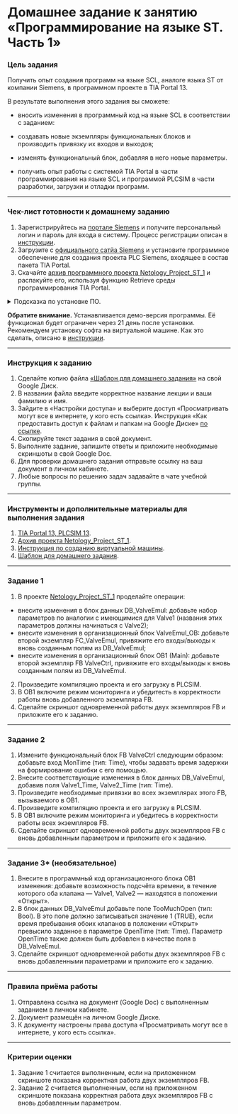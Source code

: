 # Домашнее задание к занятию «Программирование на языке ST. Часть 1»

### Цель задания

Получить опыт создания программ на языке SCL, аналоге языка ST от компании Siemens, в программном проекте в TIA Portal 13.

В результате выполнения этого задания вы сможете:

- вносить изменения в программный код на языке SCL в соответствии с заданием: 
 - создавать новые экземпляры функциональных блоков и производить привязку их входов и выходов;
 - изменять функциональный блок, добавляя в него новые параметры.

- получить опыт работы с системой TIA Portal в части программирования на языке SCL и программой PLCSIM в части разработки, загрузки и отладки программ.

------

### Чек-лист готовности к домашнему заданию

1. Зарегистрируйтесь на [портале Siemens](https://mall.industry.siemens.com/goos/WelcomePage.aspx?regionUrl=/ru&language=ru) и получите персональный логин и пароль для входа в систему. Процесс регистрации описан в [инструкции](https://docs.google.com/presentation/d/1RPHvCE2OxBbHRMWSAV2E-HxscZvR2nRIZVHCy8hvjJE/edit?usp=sharing).
2. Загрузите с [официального сатйа Siemens](https://support.industry.siemens.com/cs/document/78793685/simatic-step-7-(tia-portal)-v13-trial-download?dti=0&lc=en-DE) и установите программное обеспечение для создания проекта PLC Siemens, входящее в состав пакета TIA Portal.
3. Скачайте [архив программного проекта Netology_Project_ST_1](https://drive.google.com/file/d/1lz_sIDyMUWzzI_eHZg0ZKMZkSjTM902z/view?usp=sharing) и распакуйте его, используя функцию Retrieve среды программирования TIA Portal.

 
<details>
  <summary> Подсказка по установке ПО.</summary>
  
  
1. Скачайте все файлы по [ссылке](https://support.industry.siemens.com/cs/document/109745155/simatic-step-7-including-plcsim-v13-sp2-trial-download?dti=0&lc=en-DE) в две отдельные папки:

  - STEP 7 Professional V13 SP2 (DVD 1, DVD 2, SHA-256 checksum).
  
  ![image](https://github.com/netology-code/phd-homeworks/blob/main/6.6/Step7_1.png)
  
  - SIMATIC STEP 7 PLCSIM V13 SP2 for STEP 7 Basic and STEP 7 Professional (включая SHA-256 checksum).
  
  ![image](https://github.com/netology-code/phd-homeworks/blob/main/6.6/Step7_2.png)

2. Запустите установочный файл SIMATIC_STEP_7_Professional_V13_SP2_Upd4.exe, пройдите стандартную процедуру установки.

3. Запустите установочный файл SIMATIC_S7_PLCSIM_V13_SP2.exe, пройдите стандартную процедуру установки.

    ---
  
</details>
  
**Обратите внимание.** Устанавливается демо-версия программы. Её функционал будет ограничен через 21 день после установки. Рекомендуем установку софта на виртуальной машине. Как это сделать, описано в [инструкции](https://docs.google.com/presentation/d/1psnSlotXT7cr8ECnaZaTCDLnIyYOGUzCArLeydeRztY/edit?usp=sharing).


------

### Инструкция к заданию

1. Сделайте копию файла [«Шаблон для домашнего задания»](https://docs.google.com/document/d/1MiwldIkT0D7OWcygHadT0PwvF4M3eY3FKipRuTsttIs/edit?usp=sharing) на свой Google Диск.
2. В названии файла введите корректное название лекции и ваши фамилию и имя.
3. Зайдите в «Настройки доступа» и выберите доступ «Просматривать могут все в интернете, у кого есть ссылка». Инструкция «Как предоставить доступ к файлам и папкам на Google Диске» [по ссылке](https://support.google.com/docs/answer/2494822?hl=ru&co=GENIE.Platform%3DDesktop).
4. Скопируйте текст задания в свой документ.
5. Выполните задание, запишите ответы и приложите необходимые скриншоты в свой Google Doc.
6. Для проверки домашнего задания отправьте ссылку на ваш документ в личном кабинете.
7. Любые вопросы по решению задач задавайте в чате учебной группы.

------

### Инструменты и дополнительные материалы для выполнения задания

1. [TIA Portal 13, PLCSIM 13](https://support.industry.siemens.com/cs/document/109745155/simatic-step-7-including-plcsim-v13-sp2-trial-download?dti=0&lc=en-WW).
2. [Архив проекта Netology_Project_ST_1](https://drive.google.com/file/d/1lz_sIDyMUWzzI_eHZg0ZKMZkSjTM902z/view?usp=sharing).
3. [Инструкция по созданию виртуальной машины](https://docs.google.com/presentation/d/1psnSlotXT7cr8ECnaZaTCDLnIyYOGUzCArLeydeRztY/edit?usp=sharing).
4. [Шаблон для домашнего задания](https://docs.google.com/document/d/1mjJ4Siyw6zgp1zHR7xaU-ysv_Kv5DMaYtPE5R1EBM78/edit?usp=sharing).

------

### Задание 1

1. В проекте [Netology_Project_ST_1](https://drive.google.com/file/d/1lz_sIDyMUWzzI_eHZg0ZKMZkSjTM902z/view?usp=sharing) проделайте операции:

 - внесите изменения в блок данных DB_ValveEmul: добавьте набор параметров по аналогии с имеющимися для Valve1 (названия этих параметров должны начинаться с Valve2);
 - внесите изменения в организационный блок ValveEmul_OB: добавьте второй экземпляр FC_ValveEmul, привяжите его входы/выходы к вновь созданным полям из DB_ValveEmul;
 - внесите изменения в организационный блок OB1 (Main): добавьте второй экземпляр FB ValveCtrl, привяжите его входы/выходы к вновь созданным полям из DB_ValveEmul.

2. Произведите компиляцию проекта и его загрузку в PLCSIM.
3. В OB1 включите режим мониторинга и убедитесть в корректности работы вновь добавленного экземпляра FB.
4. Сделайте скриншот одновременной работы двух экземпляров FB и приложите его к заданию.

------

### Задание 2

1. Измените функциональный блок FB ValveCtrl следующим образом: добавьте вход MonTime (тип: Time), чтобы задавать время задержки на формирование ошибки с его помощью.
2. Внесите соответствующие изменения в блок данных DB_ValveEmul, добавив поля Valve1_Time, Valve2_Time (тип: Time).
3. Произведите необходимые привязки во всех экземплярах этого FB, вызываемого в OB1.
4. Произведите компиляцию проекта и его загрузку в PLCSIM.
5. В OB1 включите режим мониторинга и убедитесь в корректности работы всех экземпляров FB.
6. Сделайте скриншот одновременной работы двух экземпляров FB с вновь добавленным параметром и приложите его к заданию.

------

### Задание 3* (необязательное)

1. Внесите в программный код организационного блока OB1 изменения: добавьте возможность подсчёта времени, в течение которого оба клапана — Valve1, Valve2 — находятся в положении «Открыт».
2. В блок данных DB_ValveEmul добавьте поле TooMuchOpen (тип: Bool). В это поле должно записываться значение 1 (TRUE), если время пребывания обоих клапанов в положении «Открыт» превысило заданное в параметре OpenTime (тип: Time). Параметр OpenTime также должен быть добавлен в качестве поля в DB_ValveEmul.
3. Сделайте скриншот одновременной работы двух экземпляров FB с вновь добавленными параметрами и приложите его к заданию. 

------

### Правила приёма работы

1. Отправлена ссылка на документ (Google Doc) с выполненным заданием в личном кабинете.
2. Документ размещён на личном Google Диске.
3. К документу настроены права доступа «Просматривать могут все в интернете, у кого есть ссылка».

------

### Критерии оценки

1. Задание 1 считается выполненным, если на приложенном скриншоте показана корректная работа двух экземпляров FB.
2. Задание 2 считается выполненным, если на приложенном скриншоте показана корректная работа двух экземпляров FB с вновь добавленным параметром.
